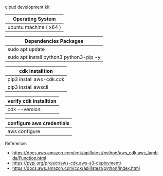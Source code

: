 cloud development kit

| Operating System |
| --------------- |
| ubuntu machine ( x64 ) |
        
| Dependencies Packages |
| --------------- |
| sudo apt update |
| sudo apt install python3 python3-pip -y |


| cdk installtion |
| --------------- |
| pip3 install aws-cdk.cdk |
| pip3 install awscli |

| verify cdk installtion |
| --------------- |
| cdk --version |

| configure aws credentials |
| --------------- |
| aws configure |



Reference: 

- https://docs.aws.amazon.com/cdk/api/latest/python/aws_cdk.aws_lambda/Function.html
- https://pypi.org/project/aws-cdk.aws-s3-deployment/
- https://docs.aws.amazon.com/cdk/api/latest/python/index.html
